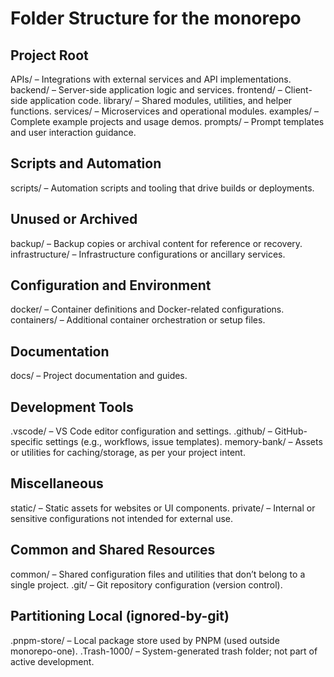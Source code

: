 # Folder Structure for the monorepo

## Project Root

APIs/ – Integrations with external services and API implementations.
backend/ – Server-side application logic and services.
frontend/ – Client-side application code.
library/ – Shared modules, utilities, and helper functions.
services/ – Microservices and operational modules.
examples/ – Complete example projects and usage demos.
prompts/ – Prompt templates and user interaction guidance.

## Scripts and Automation

scripts/ – Automation scripts and tooling that drive builds or deployments.

## Unused or Archived

backup/ – Backup copies or archival content for reference or recovery.
infrastructure/ – Infrastructure configurations or ancillary services.

## Configuration and Environment

docker/ – Container definitions and Docker-related configurations.
containers/ – Additional container orchestration or setup files.

## Documentation

docs/ – Project documentation and guides.

## Development Tools

.vscode/ – VS Code editor configuration and settings.
.github/ – GitHub-specific settings (e.g., workflows, issue templates).
memory-bank/ – Assets or utilities for caching/storage, as per your project intent.

## Miscellaneous

static/ – Static assets for websites or UI components.
private/ – Internal or sensitive configurations not intended for external use.

## Common and Shared Resources

common/ – Shared configuration files and utilities that don’t belong to a single project.
.git/ – Git repository configuration (version control).

## Partitioning Local (ignored-by-git)

.pnpm-store/ – Local package store used by PNPM (used outside monorepo-one).
.Trash-1000/ – System-generated trash folder; not part of active development.
